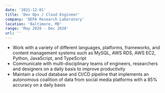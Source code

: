 ```yaml
---
date: '2021-12-01'
title: 'Dev Ops / Cloud Engineer'
company: 'DEPA Research Laboratory'
location: 'Baltimore, MD'
range: 'May 2020 - Dec 2020'
url: ''
---
```


- Work with a variety of different languages, platforms, frameworks, and content management systems such as MySQL, AWS RDS, AWS EC2, Python, JavaScript, and TypeScript
- Communicate with multi-disciplinary teams of engineers, researchers and designers on a daily basis to improve productivity
- Maintain a cloud database and CI/CD pipeline that implements an autonomous coalition of data from social media platforms with a 85% accuracy on a daily basis
